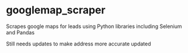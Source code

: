 # googlemap_scraper
Scrapes google maps for leads using Python libraries including Selenium and Pandas

Still needs updates to make address more accurate
updated
